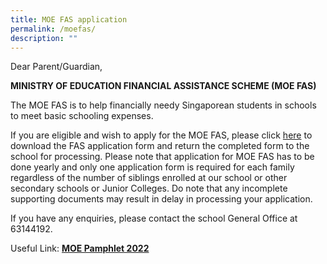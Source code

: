 ```yaml
---
title: MOE FAS application
permalink: /moefas/
description: ""
---
```

Dear Parent/Guardian,

**MINISTRY OF EDUCATION FINANCIAL ASSISTANCE SCHEME (MOE FAS)**

The MOE FAS is to help financially needy Singaporean students in schools to meet basic schooling expenses.

If you are eligible and wish to apply for the MOE FAS, please click [here](https://westspringpri.moe.edu.sg/wp-content/uploads/2021/10/MOE-FAS-Application-Form-Sep-21.pdf) to download the FAS application form and return the completed form to the school for processing. Please note that application for MOE FAS has to be done yearly and only one application form is required for each family regardless of the number of siblings enrolled at our school or other secondary schools or Junior Colleges. Do note that any incomplete supporting documents may result in delay in processing your application.

If you have any enquiries, please contact the school General Office at 63144192.

Useful Link: [**MOE Pamphlet 2022**](https://westspringpri.moe.edu.sg/wp-content/uploads/2021/10/MOE_FAS_Pamphlet_2022.pdf)